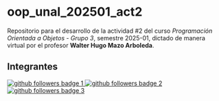 # oop_unal_202501_act2

Repositorio para el desarrollo de la actividad #2 del curso _Programación Orientada a Objetos - Grupo 3_, semestre 2025-01, dictado de manera virtual por el profesor **Walter Hugo Mazo Arboleda**.

## Integrantes

<a href="https://github.com/Kolozuz">
    <img src="https://img.shields.io/github/followers/Kolozuz?style=flat-square&label=Kolozuz&labelColor=gold" alt="github followers badge 1">
</a>

<a href="https://github.com/ElShinobiz">
    <img src="https://img.shields.io/github/followers/ElShinobiz?style=flat-square&label=ElShinobiz&labelColor=blue" alt="github followers badge 2">
</a>

<a href="https://github.com/Mbautista0">
    <img src="https://img.shields.io/github/followers/Mbautista0?style=flat-square&label=Mbautista0&labelColor=crimson" alt="github followers badge 3">
</a>